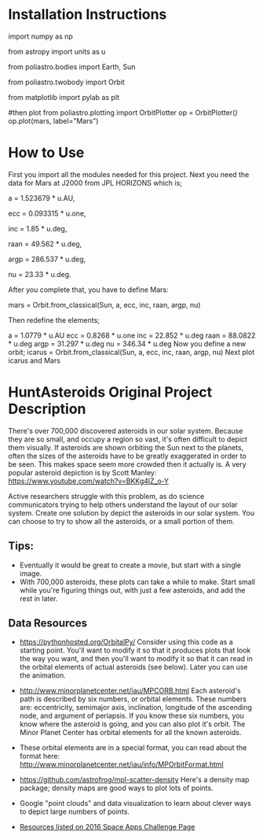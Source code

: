 
# Installation Instructions
import numpy as np

from astropy import units as u

from poliastro.bodies import Earth, Sun

from poliastro.twobody import Orbit

from matplotlib import pylab as plt

#then plot
from poliastro.plotting import OrbitPlotter
op = OrbitPlotter()
op.plot(mars, label="Mars")
# How to Use
First you import all the modules needed for this project. Next you need the data for Mars at J2000 from JPL HORIZONS which is;

a = 1.523679 * u.AU,

ecc = 0.093315 * u.one,

inc = 1.85 * u.deg,

raan = 49.562 * u.deg,

argp = 286.537 * u.deg,

nu = 23.33 * u.deg.

After you complete that, you have to define Mars:

mars = Orbit.from_classical(Sun, a, ecc, inc, raan, argp, nu)

Then redefine the elements;

a = 1.0779 * u.AU
ecc = 0.8268 * u.one
inc = 22.852 * u.deg
raan = 88.0822 * u.deg
argp = 31.297 * u.deg
nu = 346.34 * u.deg
Now you define a new orbit;
icarus = Orbit.from_classical(Sun, a, ecc, inc, raan, argp, nu)
Next plot icarus and Mars


# HuntAsteroids Original Project Description
There's over 700,000 discovered asteroids in our solar system. Because they are so small, and occupy a region so vast, it's often difficult to depict them visually. If asteroids are shown orbiting the Sun next to the planets, often the sizes of the asteroids have to be greatly exaggerated in order to be seen. This makes space seem more crowded then it actually is. A very popular asteroid depiction is by Scott Manley: https://www.youtube.com/watch?v=BKKg4lZ_o-Y

Active researchers struggle with this problem, as do science communicators trying to help others understand the layout of our solar system. Create one solution by depict the asteroids in our solar system. You can choose to try to show all the asteroids, or a small portion of them. 

 
## Tips:
* Eventually it would be great to create a movie, but start with a single image.
* With 700,000 asteroids, these plots can take a while to make. Start small while you're figuring things out, with just a few asteroids, and add the rest in later.


## Data Resources
* https://pythonhosted.org/OrbitalPy/
Consider using this code as a starting point. You'll want to modify it so that it produces plots that look the way you want, and then you'll want to modify it so that it can read in the orbital elements of actual asteroids (see below). Later you can use the animation.

* http://www.minorplanetcenter.net/iau/MPCORB.html
Each asteroid's path is described by six numbers, or orbital elements. These numbers are: eccentricity, semimajor axis, inclination, longitude of the ascending node, and argument of periapsis. If you know these six numbers, you know where the asteroid is going, and you can also plot it's orbit. The Minor Planet Center has orbital elements for all the known asteroids.

* These orbital elements are in a special format, you can read about the format here:
http://www.minorplanetcenter.net/iau/info/MPOrbitFormat.html

* https://github.com/astrofrog/mpl-scatter-density
Here's a density map package; density maps are good ways to plot lots of points.

* Google "point clouds" and data visualization to learn about clever ways to depict large numbers of points.

* [Resources listed on 2016 Space Apps Challenge Page](https://github.com/SpaceApps2016/Resources)
